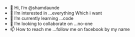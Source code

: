 - 👋 Hi, I’m @shamdaunde
- 👀 I’m interested in ...everything Which i want
- 🌱 I’m currently learning ...code
- 💞️ I’m looking to collaborate on ...no-one
- 📫 How to reach me ...follow me on facebook by my name

<!---
shamdaunde/shamdaunde is a ✨ special ✨ repository because its `README.md` (this file) appears on your GitHub profile.
You can click the Preview link to take a look at your changes.
--->
